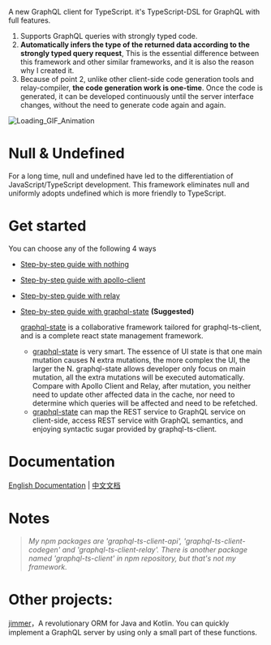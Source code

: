 A new GraphQL client for TypeScript. it's TypeScript-DSL for GraphQL with full features.

1. Supports GraphQL queries with strongly typed code.
2. **Automatically infers the type of the returned data according to the strongly typed query request**, This is the essential difference between this framework and other similar frameworks, and it is also the reason why I created it.
3. Because of point 2, unlike other client-side code generation tools and relay-compiler, **the code generation work is one-time**. Once the code is generated, it can be developed continuously until the server interface changes, without the need to generate code again and again.

![Loading_GIF_Animation](graphql-ts-client.gif)

# Null & Undefined
For a long time, null and undefined have led to the differentiation of JavaScript/TypeScript development. This framework eliminates null and uniformly adopts undefined which is more friendly to TypeScript.

# Get started

You can choose any of the following 4 ways

- [Step-by-step guide with nothing](get-start-async.md)
- [Step-by-step guide with apollo-client](get-start-apollo.md)
- [Step-by-step guide with relay](get-start-relay.md)
- [Step-by-step guide with graphql-state](get-start-graphql-state.md) **(Suggested)**

   [graphql-state](https://github.com/babyfish-ct/graphql-state) is a collaborative framework tailored for graphql-ts-client, and is a complete react state management framework.
   
   - [graphql-state](https://github.com/babyfish-ct/graphql-state) is very smart. 
The essence of UI state is that one main mutation causes N extra mutations, the more complex the UI, the larger the N. graphql-state allows developer only focus on main mutation, all the extra mutations will be executed automatically. Compare with Apollo Client and Relay, after mutation, you neither need to update other affected data in the cache, nor need to determine which queries will be affected and need to be refetched.
   - [graphql-state](https://github.com/babyfish-ct/graphql-state) can map the REST service to GraphQL service on client-side, access REST service with GraphQL semantics, and enjoying syntactic sugar provided by graphql-ts-client.

# Documentation
[English Documentation](doc/README.md) | [中文文档](doc/README_zh_CN.md)

# Notes
> *My npm packages are 'graphql-ts-client-api', 'graphql-ts-client-codegen' and 'graphql-ts-client-relay'. There is another package named 'graphql-ts-client' in npm repository, but that's not my framework.*

# Other projects:
[jimmer](https://github.com/babyfish-ct/jimmer)，A revolutionary ORM for Java and Kotlin. You can quickly implement a GraphQL server by using only a small part of these functions.
